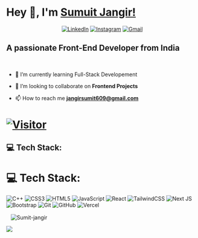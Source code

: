 # Hey 👋, I'm [Sumuit Jangir!](https://github.com/Sumit-Jangir)

<div align="center">

<a href="https://x.com/SumitJangir03" target="_blank"><img alt="" src="https://img.shields.io/badge/Twitter-000?logo=X&logoColor=ffffff&style=for-the-badge" style="vertical-align:center" /></a>
[![LinkedIn](https://img.shields.io/badge/LinkedIn-%230077B5.svg?style=for-the-badge&logo=LinkedIn&logoColor=white)](https://www.linkedin.com/in/sumit-jangir-056057253/)
[![Instagram](https://img.shields.io/badge/Instagram-%23E4405F.svg?style=for-the-badge&logo=Instagram&logoColor=white)](https://www.instagram.com/sumit_.jangir/)
[![Gmail](https://img.shields.io/badge/Gmail-D14836?style=for-the-badge&logo=gmail&logoColor=white)](mailto:jangirsumit609@gmail.com)

</div>

## A passionate Front-End Developer from India

<br>

- 🌱 I’m currently learning Full-Stack Developement

- 👯 I’m looking to collaborate on **Frontend Projects**

- 📫 How to reach me **jangirsumit609@gmail.com**

# [![Visitor](https://visitor-badge.laobi.icu/badge?page_id=Sumit-Jangir)](https://github.com/Sumit-Jangir)

## 💻 Tech Stack:

# 💻 Tech Stack:

![C++](https://img.shields.io/badge/c++-%2300599C.svg?style=for-the-badge&logo=c%2B%2B&logoColor=white) ![CSS3](https://img.shields.io/badge/css3-%231572B6.svg?style=for-the-badge&logo=css3&logoColor=white) ![HTML5](https://img.shields.io/badge/html5-%23E34F26.svg?style=for-the-badge&logo=html5&logoColor=white) ![JavaScript](https://img.shields.io/badge/javascript-%23323330.svg?style=for-the-badge&logo=javascript&logoColor=%23F7DF1E) ![React](https://img.shields.io/badge/react-%2320232a.svg?style=for-the-badge&logo=react&logoColor=%2361DAFB) ![TailwindCSS](https://img.shields.io/badge/tailwindcss-%2338B2AC.svg?style=for-the-badge&logo=tailwind-css&logoColor=white) ![Next JS](https://img.shields.io/badge/Next-black?style=for-the-badge&logo=next.js&logoColor=white) ![Bootstrap](https://img.shields.io/badge/bootstrap-%238511FA.svg?style=for-the-badge&logo=bootstrap&logoColor=white) ![Git](https://img.shields.io/badge/git-%23F05033.svg?style=for-the-badge&logo=git&logoColor=white) ![GitHub](https://img.shields.io/badge/github-%23121011.svg?style=for-the-badge&logo=github&logoColor=white) ![Vercel](https://img.shields.io/badge/vercel-%23000000.svg?style=for-the-badge&logo=vercel&logoColor=white)

<p>
 &nbsp; &nbsp;<img align="center" src="https://github-readme-streak-stats.herokuapp.com/?user=Sumit-Jangir&theme=dark" alt="Sumit-jangir" />
</p>

![](https://github-readme-stats.vercel.app/api/top-langs/?username=Sumit-Jangir&theme=dark&hide_border=false&include_all_commits=false&count_private=false&layout=compact)
